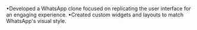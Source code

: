 •Developed a WhatsApp clone focused on replicating the user interface for an engaging experience.
•Created custom widgets and layouts to match WhatsApp's visual style.
